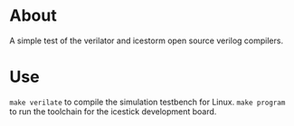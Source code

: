 # About
A simple test of the verilator and icestorm open source verilog compilers.

# Use
`make verilate` to compile the simulation testbench for Linux. `make program`
to run the toolchain for the icestick development board.

